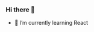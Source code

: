 ### Hi there 👋


- 🌱 I’m currently learning React

<!--
**sterenczakdawid/sterenczakdawid** is a ✨ _special_ ✨ repository because its `README.md` (this file) appears on your GitHub profile.
Currently studying Applied Computer Science at the Faculty of Electrical Engineering at the WUT.

Here are some ideas to get you started:

- 🔭 I’m currently working on ...
- 🌱 I’m currently learning ...
- 👯 I’m looking to collaborate on ...
- 🤔 I’m looking for help with ...
- 💬 Ask me about ...
- 📫 How to reach me: ...
- 😄 Pronouns: ...
- ⚡ Fun fact: ...
-->
